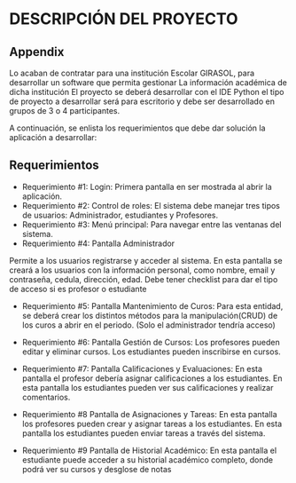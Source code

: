 
# DESCRIPCIÓN DEL PROYECTO
## Appendix

Lo acaban de contratar para una institución Escolar GIRASOL, para desarrollar un software que permita gestionar La información académica de dicha institución
El proyecto se deberá desarrollar con el IDE Python el tipo de proyecto a desarrollar será para escritorio y debe ser desarrollado en grupos de 3 o 4 participantes.

A continuación, se enlista los requerimientos que debe dar solución la aplicación a desarrollar:


## Requerimientos

- Requerimiento #1: Login: Primera pantalla en ser mostrada al abrir la aplicación.
- Requerimiento #2: Control de roles: El sistema debe manejar tres tipos de usuarios: Administrador, estudiantes y Profesores.
- Requerimiento #3: Menú principal: Para navegar entre las ventanas del sistema.
- Requerimiento #4: Pantalla Administrador

Permite a los usuarios registrarse y acceder al sistema.
En esta pantalla se creará a los usuarios con la información personal, como nombre,
email y contraseña, cedula, dirección, edad.
Debe tener checklist para dar el tipo de acceso si es profesor o estudiante

- Requerimiento #5: Pantalla Mantenimiento de Curos:
Para esta entidad, se deberá crear los distintos métodos para la manipulación(CRUD) de los curos a abrir en el periodo. (Solo el administrador tendría acceso)

- Requerimiento #6: Pantalla Gestión de Cursos:
Los profesores pueden editar y eliminar cursos.
Los estudiantes pueden inscribirse en cursos.

- Requerimiento #7: Pantalla Calificaciones y Evaluaciones:
En esta pantalla el profesor debería asignar calificaciones a los estudiantes.
En esta pantalla los estudiantes pueden ver sus calificaciones y realizar comentarios.

- Requerimiento #8 Pantalla de Asignaciones y Tareas:
En esta pantalla los profesores pueden crear y asignar tareas a los estudiantes.
En esta pantalla los estudiantes pueden enviar tareas a través del sistema.

- Requerimiento #9 Pantalla de Historial Académico:
En esta pantalla el estudiante puede acceder a su historial académico completo, donde podrá
ver su cursos y desglose de notas
